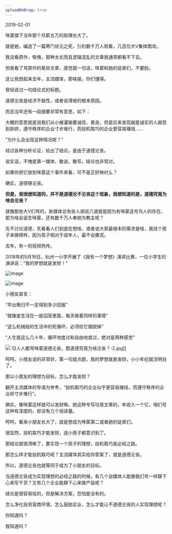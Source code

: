 ```yaml
---
uploadOnDrag: true
---
```


2019-02-01

咪蒙旗下当年那个月薪五万的助理长大了。

就是她，编造了一篇寒门状元之死，引的数千万人观看，几百位大V集体围攻。

我没看原作，惭愧，那种太长而且逻辑混乱的文章我通常都看不下去。

但我看了骂原作的某些文章，感觉就一句话，咪蒙和她的徒弟们，不要脸。

这让我想起来去年，主流媒体，那啥报，你们懂得。

曾经说过一句结论式的标题。

道德沦丧是经济不振性，或者说滑坡的根本原因。

而且当年还有一段摘要非常有意思，如下：

大概的意思就是说我们从小被灌输要诚信、善良，但是后来发现越是诚实的人越受到排挤，遵守秩序的企业寸步难行，而投机取巧的企业更容易赚钱......

“为什么会出现这种情况呢？”

经过各种分析论证，给出了结论，是由于道德沦丧。

说实话，不愧是第一媒体，敢说，敢写，结论也非常对。

如果你把它放到咪蒙这个事件来看，可不是正好映衬么？

确实，道德够沦丧。

**但是，我很想知道的，并不是道德沦不沦丧这个现象，我想知道的是，道德究竟为啥会沦丧？**

就像那些大V们骂的，新媒体总有些人胡说八道就是因为有咪蒙这号鸟人的存在，那为啥会诞生咪蒙，还有数千万人奉她为教主呢？

先不讨论道德，先看看人们到底在想啥，或者说大家最根本的需求是啥，我找个孩子来做榜样，因为孩子相对于成年人，最不会撒谎。

去年，有一则视频热传。

2018年的5月16日，杭州一小学开展了《我有一个梦想》演讲比赛，一位小学生的演讲说：“我的梦想就是发财！”

![image](http://minio.ovwane.icu/files/img/60d032d0d95736a75f8f440acb7be41c.jpg)

![image](http://minio.ovwane.icu/files/img/003180b96df618de559f0457f19cf724.jpg)

小朋友直言：

“早出晚归不一定得到多少回报”

“就像是生活在一座囚笼里面，每天做着同样的事情”

“这么机械般的生活中的死循环，必须给它摆脱掉”

“人生就这么几十年，循环地度过和自由地度过，绝对是两种感觉”

![](https://i1.kknews.cc/RxDnDPnbCn2xT8a7HymQV6JIELHOHt3D2A/0.jpg)
![[人人都骂咪蒙道德沦丧，那道德究竟为啥沦丧？-2.jpg]]

呵呵，小朋友说的非常好，第一句就点题，我的梦想就是发财，小小年纪就活明白了。

那以小朋友的理想为目标，怎么才能发财？

翻开主流媒体的导语为参考，“投机取巧的企业似乎更容易赚钱，而遵守秩序的企业却寸步难行”。

确实，像咪蒙这样就可以发财嘛，她这种专写垃圾文章的，年收入一个亿，咱们号这种有深度的，却没有几个阅读量。

呵呵，看来小朋友长大了，就是想成为咪蒙第二或者她的徒弟们。

很显然，投机取巧才能发财，连小孩子都意识到了。

那结论就很清晰了，要实现一个孩子的理想，投机取巧是必经之路。

那怎么样才能投机取巧呢？主流媒体其实给你答案了，就是道德沦丧。

所以，道德沦丧也就等同于成为了小朋友的目标。

当道德沦丧成为实现理想的必经之路的时候，有几个自媒体人能像我们号一样静下心来写干货？又有几个企业能静下心来做产品呢？

结论是很容易给的，但是解决方案，恐怕是没有的。

怎么净化投资营商环境，怎么鼓励实业，怎么才能让不道德沦丧的人实现理想呢？

你知道吗？

我知道吗？